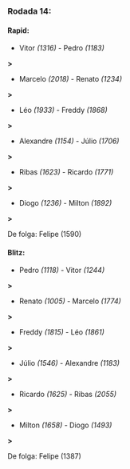 ### Rodada 14:

#### Rapid:

* Vitor *(1316)*     -     Pedro *(1183)*

 **>** 
* Marcelo *(2018)*     -     Renato *(1234)*

 **>** 
* Léo *(1933)*     -     Freddy *(1868)*

 **>** 
* Alexandre *(1154)*     -     Júlio *(1706)*

 **>** 
* Ribas *(1623)*     -     Ricardo *(1771)*

 **>** 
* Diogo *(1236)*     -     Milton *(1892)*

 **>** 

De folga: Felipe (1590)

#### Blitz:

* Pedro *(1118)*     -     Vitor *(1244)*

 **>** 
* Renato *(1005)*     -     Marcelo *(1774)*

 **>** 
* Freddy *(1815)*     -     Léo *(1861)*

 **>** 
* Júlio *(1546)*     -     Alexandre *(1183)*

 **>** 
* Ricardo *(1625)*     -     Ribas *(2055)*

 **>** 
* Milton *(1658)*     -     Diogo *(1493)*

 **>** 

De folga: Felipe (1387)

